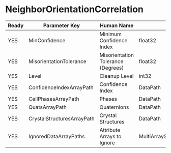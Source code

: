 # NeighborOrientationCorrelation #

| Ready | Parameter Key | Human Name | Parameter Type | Parameter Class |
|-------|---------------|------------|-----------------|----------------|
| YES | MinConfidence | Minimum Confidence Index | float32 | Float32Parameter |
| YES | MisorientationTolerance | Misorientation Tolerance (Degrees) | float32 | Float32Parameter |
| YES | Level | Cleanup Level | int32 | Int32Parameter |
| YES | ConfidenceIndexArrayPath | Confidence Index | DataPath | ArraySelectionParameter |
| YES | CellPhasesArrayPath | Phases | DataPath | ArraySelectionParameter |
| YES | QuatsArrayPath | Quaternions | DataPath | ArraySelectionParameter |
| YES | CrystalStructuresArrayPath | Crystal Structures | DataPath | ArraySelectionParameter |
| YES | IgnoredDataArrayPaths | Attribute Arrays to Ignore | MultiArraySelectionParameter::ValueType | MultiArraySelectionParameter |
